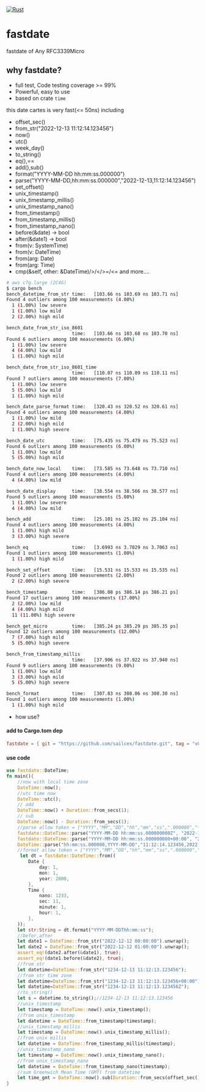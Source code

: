 [![Rust](https://github.com/sailcex/fastdate/actions/workflows/rust.yml/badge.svg)](https://github.com/sailcex/fastdate/actions/workflows/rust.yml)

# fastdate

fastdate of Any RFC3339Micro

## why fastdate?
* full test, Code testing coverage >= 99%
* Powerful, easy to use
* based on crate `time`

this date cartes is very fast(<= 50ns) including 
* offset_sec()
* from_str("2022-12-13 11:12:14.123456")
* now()
* utc()
* week_day()
* to_string()
* eq(),==
* add(),sub()
* format("YYYY-MM-DD hh:mm:ss.000000")
* parse("YYYY-MM-DD,hh:mm:ss.000000","2022-12-13,11:12:14.123456")
* set_offset()
* unix_timestamp()
* unix_timestamp_millis()
* unix_timestamp_nano()
* from_timestamp()
* from_timestamp_millis()
* from_timestamp_nano()
* before(&date) -> bool
* after(&date1) -> bool
* from(v: SystemTime)
* from(v: DateTime)
* from(arg: Date)
* from(arg: Time)
* cmp(&self, other: &DateTime)/>/</>=/<= and more....

```bash
# aws c7g.large (2C4G)
$ cargo bench
bench_datetime_from_str time:   [103.66 ns 103.69 ns 103.71 ns]
Found 4 outliers among 100 measurements (4.00%)
  1 (1.00%) low severe
  1 (1.00%) low mild
  2 (2.00%) high mild

bench_date_from_str_iso_8601
                        time:   [103.66 ns 103.68 ns 103.70 ns]
Found 6 outliers among 100 measurements (6.00%)
  1 (1.00%) low severe
  4 (4.00%) low mild
  1 (1.00%) high mild

bench_date_from_str_iso_8601_time
                        time:   [110.07 ns 110.09 ns 110.11 ns]
Found 7 outliers among 100 measurements (7.00%)
  1 (1.00%) low severe
  5 (5.00%) low mild
  1 (1.00%) high mild

bench_date_parse_format time:   [320.43 ns 320.52 ns 320.61 ns]
Found 4 outliers among 100 measurements (4.00%)
  1 (1.00%) low mild
  2 (2.00%) high mild
  1 (1.00%) high severe

bench_date_utc          time:   [75.435 ns 75.479 ns 75.523 ns]
Found 6 outliers among 100 measurements (6.00%)
  1 (1.00%) low mild
  5 (5.00%) high mild

bench_date_now_local    time:   [73.585 ns 73.648 ns 73.710 ns]
Found 4 outliers among 100 measurements (4.00%)
  4 (4.00%) low mild

bench_date_display      time:   [38.554 ns 38.566 ns 38.577 ns]
Found 5 outliers among 100 measurements (5.00%)
  1 (1.00%) low severe
  4 (4.00%) low mild

bench_add               time:   [25.101 ns 25.102 ns 25.104 ns]
Found 4 outliers among 100 measurements (4.00%)
  1 (1.00%) high mild
  3 (3.00%) high severe

bench_eq                time:   [3.6993 ns 3.7029 ns 3.7063 ns]
Found 1 outliers among 100 measurements (1.00%)
  1 (1.00%) high mild

bench_set_offset        time:   [15.531 ns 15.533 ns 15.535 ns]
Found 2 outliers among 100 measurements (2.00%)
  2 (2.00%) high severe

bench_timestamp         time:   [386.08 ps 386.14 ps 386.21 ps]
Found 17 outliers among 100 measurements (17.00%)
  2 (2.00%) low mild
  4 (4.00%) high mild
  11 (11.00%) high severe

bench_get_micro         time:   [385.24 ps 385.29 ps 385.35 ps]
Found 12 outliers among 100 measurements (12.00%)
  7 (7.00%) high mild
  5 (5.00%) high severe

bench_from_timestamp_millis
                        time:   [37.906 ns 37.922 ns 37.940 ns]
Found 9 outliers among 100 measurements (9.00%)
  1 (1.00%) low mild
  3 (3.00%) high mild
  5 (5.00%) high severe

bench_format            time:   [307.83 ns 308.06 ns 308.30 ns]
Found 1 outliers among 100 measurements (1.00%)
  1 (1.00%) high mild
```

* how use?

#### add to Cargo.tom dep
```toml
fastdate = { git = "https://github.com/sailcex/fastdate.git", tag = "v0.3.34" }
```

#### use code
```rust
use fastdate::DateTime;
fn main(){
    //now with local time zone
    DateTime::now();
    //utc time now
    DateTime::utc();
    // add
    DateTime::now() + Duration::from_secs(1);
    // sub
    DateTime::now() - Duration::from_secs(1);
    //parse allow token = ["YYYY","MM","DD","hh","mm","ss",".000000","+00:00","Z"]
    fastdate::DateTime::parse("YYYY-MM-DD hh:mm:ss.000000000Z", "2022-12-13 11:12:14.123456789Z").unwrap();
    fastdate::DateTime::parse("YYYY-MM-DD hh:mm:ss.000000000+00:00", "2022-12-13 11:12:14.123456789+06:00").unwrap();
    DateTime::parse("hh:mm:ss.000000,YYYY-MM-DD","11:12:14.123456,2022-12-13").unwrap();
    //format allow token = ["YYYY","MM","DD","hh","mm","ss",".000000","+00:00","Z"]
     let dt = fastdate::DateTime::from((
        Date {
            day: 1,
            mon: 1,
            year: 2000,
        },
        Time {
            nano: 1233,
            sec: 11,
            minute: 1,
            hour: 1,
        },
    ));
    let str:String = dt.format("YYYY-MM-DDThh:mm:ss");
    //befor,after
    let date1 = DateTime::from_str("2022-12-12 00:00:00").unwrap();
    let date2 = DateTime::from_str("2022-12-12 01:00:00").unwrap();
    assert_eq!(date2.after(&date1), true);
    assert_eq!(date1.before(&date2), true);
    //from str
    let datetime=DateTime::from_str("1234-12-13 11:12:13.123456");
    //from str time zone
    let datetime=DateTime::from_str("1234-12-13 11:12:13.123456+08:00");
    let datetime=DateTime::from_str("1234-12-13 11:12:13.123456Z");
    //to_string()
    let s = datetime.to_string();//1234-12-13 11:12:13.123456
    //unix_timestamp
    let timestamp = DateTime::now().unix_timestamp();
    //from unix_timestamp
    let datetime = DateTime::from_timestamp(timestamp);
    //unix_timestamp_millis
    let timestamp = DateTime::now().unix_timestamp_millis();
    //from unix millis
    let datetime = DateTime::from_timestamp_millis(timestamp);
    //unix_timestamp_nano
    let timestamp = DateTime::now().unix_timestamp_nano();
    //from unix_timestamp_nano
    let datetime = DateTime::from_timestamp_nano(timestamp);
    //sum Greenwich Mean Time (GMT) from datetime
    let time_gmt = DateTime::now().sub(Duration::from_secs(offset_sec() as u64));
}
```
